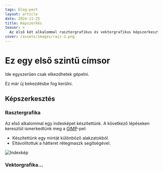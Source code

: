 ```yaml
---
tags: blog-post
layout: article
date: 2024-11-25
title: Képszerkés
teaser: >
  Az első két alkalommal rasztergrafikus és vektorgrafikus képszerkesztéssel ismerkedtünk.
cover: /assets/images/rajz-2.png
---
```


# Ez egy első szintű címsor

Ide egyszerűen csak elkezdhetek gépelni.

Ez már új bekezdésbe fog kerülni.

## Képszerkesztés

### Rasztergrafika

Az első alkalommal egy indexképet készítettünk. A következő lépéseken keresztül ismerkedtünk meg a [GIMP](https://gimp.org)-pel:

- Készítettünk egy mintát különböző alakzatokból.
- Eltávolítottuk a hátteret rétegmaszk segítségével.

![Indexkép](/assets/images/thumbnail.png "Wookiee a kutyus! :)")

### Vektorgrafika...